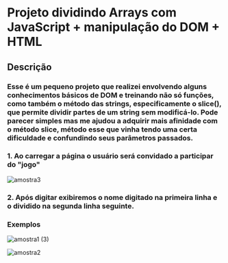 # Projeto dividindo Arrays com JavaScript + manipulação do DOM + HTML

## Descrição 

### Esse é um pequeno projeto que realizei envolvendo alguns conhecimentos básicos de DOM e treinando não só funções, como também o método das strings, especificamente o slice(), que permite dividir partes de um string sem modificá-lo. Pode parecer simples mas me ajudou a adquirir mais afinidade com o método slice, método esse que vinha tendo uma certa dificuldade e confundindo seus parâmetros passados.

### 1. Ao carregar a página o usuário será convidado a participar do "jogo"

![amostra3](https://user-images.githubusercontent.com/102704330/196015637-2aeb8e4b-667c-4bea-9130-82ad5d6bcedf.jpg)

### 2. Após digitar exibiremos o nome digitado na primeira linha e o dividido na segunda linha seguinte.

### Exemplos
![amostra1 (3)](https://user-images.githubusercontent.com/102704330/196015798-ca12b4b0-672a-42b6-89c8-375cf0ec8dd5.jpg)

![amostra2](https://user-images.githubusercontent.com/102704330/196015688-89f8475d-2a2d-4452-b3b3-293c48b4fd59.jpg)


